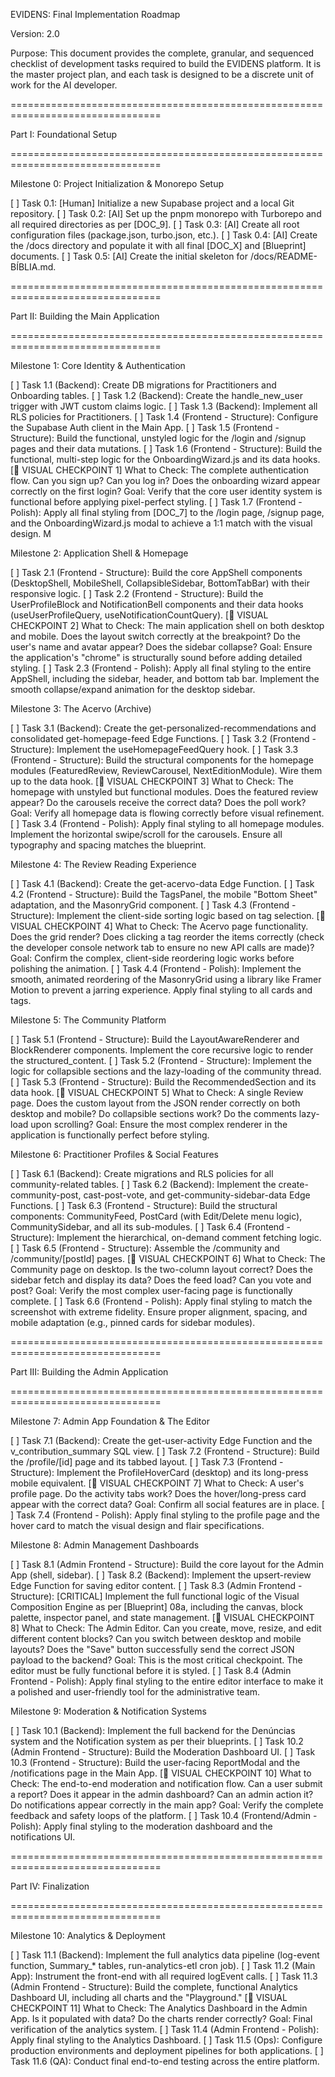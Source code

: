 EVIDENS: Final Implementation Roadmap

Version: 2.0

Purpose: This document provides the complete, granular, and sequenced checklist of development tasks required to build the EVIDENS platform. It is the master project plan, and each task is designed to be a discrete unit of work for the AI developer.

\================================================================================

Part I: Foundational Setup

\================================================================================

Milestone 0: Project Initialization & Monorepo Setup

[ ] Task 0.1: [Human] Initialize a new Supabase project and a local Git repository.
[ ] Task 0.2: [AI] Set up the pnpm monorepo with Turborepo and all required directories as per [DOC_9].
[ ] Task 0.3: [AI] Create all root configuration files (package.json, turbo.json, etc.).
[ ] Task 0.4: [AI] Create the /docs directory and populate it with all final [DOC_X] and [Blueprint] documents.
[ ] Task 0.5: [AI] Create the initial skeleton for /docs/README-BÍBLIA.md.

\================================================================================

Part II: Building the Main Application

\================================================================================

Milestone 1: Core Identity & Authentication
  
[ ] Task 1.1 (Backend): Create DB migrations for Practitioners and Onboarding tables.
[ ] Task 1.2 (Backend): Create the handle_new_user trigger with JWT custom claims logic.
[ ] Task 1.3 (Backend): Implement all RLS policies for Practitioners.
[ ] Task 1.4 (Frontend - Structure): Configure the Supabase Auth client in the Main App.
[ ] Task 1.5 (Frontend - Structure): Build the functional, unstyled logic for the /login and /signup pages and their data mutations.
[ ] Task 1.6 (Frontend - Structure): Build the functional, multi-step logic for the OnboardingWizard.js and its data hooks.
[📸 VISUAL CHECKPOINT 1]
What to Check: The complete authentication flow. Can you sign up? Can you log in? Does the onboarding wizard appear correctly on the first login?
Goal: Verify that the core user identity system is functional before applying pixel-perfect styling.
[ ] Task 1.7 (Frontend - Polish): Apply all final styling from [DOC_7] to the /login page, /signup page, and the OnboardingWizard.js modal to achieve a 1:1 match with the visual design.
M

Milestone 2: Application Shell & Homepage
  
[ ] Task 2.1 (Frontend - Structure): Build the core AppShell components (DesktopShell, MobileShell, CollapsibleSidebar, BottomTabBar) with their responsive logic.
[ ] Task 2.2 (Frontend - Structure): Build the UserProfileBlock and NotificationBell components and their data hooks (useUserProfileQuery, useNotificationCountQuery).
[📸 VISUAL CHECKPOINT 2]
What to Check: The main application shell on both desktop and mobile. Does the layout switch correctly at the breakpoint? Do the user's name and avatar appear? Does the sidebar collapse?
Goal: Ensure the application's "chrome" is structurally sound before adding detailed styling.
[ ] Task 2.3 (Frontend - Polish): Apply all final styling to the entire AppShell, including the sidebar, header, and bottom tab bar. Implement the smooth collapse/expand animation for the desktop sidebar.

Milestone 3: The Acervo (Archive)

[ ] Task 3.1 (Backend): Create the get-personalized-recommendations and consolidated get-homepage-feed Edge Functions.
[ ] Task 3.2 (Frontend - Structure): Implement the useHomepageFeedQuery hook.
[ ] Task 3.3 (Frontend - Structure): Build the structural components for the homepage modules (FeaturedReview, ReviewCarousel, NextEditionModule). Wire them up to the data hook.
[📸 VISUAL CHECKPOINT 3]
What to Check: The homepage with unstyled but functional modules. Does the featured review appear? Do the carousels receive the correct data? Does the poll work?
Goal: Verify all homepage data is flowing correctly before visual refinement.
[ ] Task 3.4 (Frontend - Polish): Apply final styling to all homepage modules. Implement the horizontal swipe/scroll for the carousels. Ensure all typography and spacing matches the blueprint.


Milestone 4: The Review Reading Experience

[ ] Task 4.1 (Backend): Create the get-acervo-data Edge Function.
[ ] Task 4.2 (Frontend - Structure): Build the TagsPanel, the mobile "Bottom Sheet" adaptation, and the MasonryGrid component.
[ ] Task 4.3 (Frontend - Structure): Implement the client-side sorting logic based on tag selection.
[📸 VISUAL CHECKPOINT 4]
What to Check: The Acervo page functionality. Does the grid render? Does clicking a tag reorder the items correctly (check the developer console network tab to ensure no new API calls are made)?
Goal: Confirm the complex, client-side reordering logic works before polishing the animation.
[ ] Task 4.4 (Frontend - Polish): Implement the smooth, animated reordering of the MasonryGrid using a library like Framer Motion to prevent a jarring experience. Apply final styling to all cards and tags.
  
Milestone 5: The Community Platform

[ ] Task 5.1 (Frontend - Structure): Build the LayoutAwareRenderer and BlockRenderer components. Implement the core recursive logic to render the structured_content.
[ ] Task 5.2 (Frontend - Structure): Implement the logic for collapsible sections and the lazy-loading of the community thread.
[ ] Task 5.3 (Frontend - Structure): Build the RecommendedSection and its data hook.
[📸 VISUAL CHECKPOINT 5]
What to Check: A single Review page. Does the custom layout from the JSON render correctly on both desktop and mobile? Do collapsible sections work? Do the comments lazy-load upon scrolling?
Goal: Ensure the most complex renderer in the application is functionally perfect before styling.


Milestone 6: Practitioner Profiles & Social Features

[ ] Task 6.1 (Backend): Create migrations and RLS policies for all community-related tables.
[ ] Task 6.2 (Backend): Implement the create-community-post, cast-post-vote, and get-community-sidebar-data Edge Functions.
[ ] Task 6.3 (Frontend - Structure): Build the structural components: CommunityFeed, PostCard (with Edit/Delete menu logic), CommunitySidebar, and all its sub-modules.
[ ] Task 6.4 (Frontend - Structure): Implement the hierarchical, on-demand comment fetching logic.
[ ] Task 6.5 (Frontend - Structure): Assemble the /community and /community/[postId] pages.
[📸 VISUAL CHECKPOINT 6]
What to Check: The Community page on desktop. Is the two-column layout correct? Does the sidebar fetch and display its data? Does the feed load? Can you vote and post?
Goal: Verify the most complex user-facing page is functionally complete.
[ ] Task 6.6 (Frontend - Polish): Apply final styling to match the screenshot with extreme fidelity. Ensure proper alignment, spacing, and mobile adaptation (e.g., pinned cards for sidebar modules).
  
\================================================================================

Part III: Building the Admin Application

\================================================================================

Milestone 7: Admin App Foundation & The Editor

[ ] Task 7.1 (Backend): Create the get-user-activity Edge Function and the v_contribution_summary SQL view.
[ ] Task 7.2 (Frontend - Structure): Build the /profile/[id] page and its tabbed layout.
[ ] Task 7.3 (Frontend - Structure): Implement the ProfileHoverCard (desktop) and its long-press mobile equivalent.
[📸 VISUAL CHECKPOINT 7]
What to Check: A user's profile page. Do the activity tabs work? Does the hover/long-press card appear with the correct data?
Goal: Confirm all social features are in place.
[ ] Task 7.4 (Frontend - Polish): Apply final styling to the profile page and the hover card to match the visual design and flair specifications.

Milestone 8: Admin Management Dashboards

[ ] Task 8.1 (Admin Frontend - Structure): Build the core layout for the Admin App (shell, sidebar).
[ ] Task 8.2 (Backend): Implement the upsert-review Edge Function for saving editor content.
[ ] Task 8.3 (Admin Frontend - Structure): [CRITICAL] Implement the full functional logic of the Visual Composition Engine as per [Blueprint] 08a, including the canvas, block palette, inspector panel, and state management.
[📸 VISUAL CHECKPOINT 8]
What to Check: The Admin Editor. Can you create, move, resize, and edit different content blocks? Can you switch between desktop and mobile layouts? Does the "Save" button successfully send the correct JSON payload to the backend?
Goal: This is the most critical checkpoint. The editor must be fully functional before it is styled.
[ ] Task 8.4 (Admin Frontend - Polish): Apply final styling to the entire editor interface to make it a polished and user-friendly tool for the administrative team.


Milestone 9: Moderation & Notification Systems

[ ] Task 10.1 (Backend): Implement the full backend for the Denúncias system and the Notification system as per their blueprints.
[ ] Task 10.2 (Admin Frontend - Structure): Build the Moderation Dashboard UI.
[ ] Task 10.3 (Frontend - Structure): Build the user-facing ReportModal and the /notifications page in the Main App.
[📸 VISUAL CHECKPOINT 10]
What to Check: The end-to-end moderation and notification flow. Can a user submit a report? Does it appear in the admin dashboard? Can an admin action it? Do notifications appear correctly in the main app?
Goal: Verify the complete feedback and safety loops of the platform.
[ ] Task 10.4 (Frontend/Admin - Polish): Apply final styling to the moderation dashboard and the notifications UI.

\================================================================================

Part IV: Finalization

\================================================================================

Milestone 10: Analytics & Deployment

[ ] Task 11.1 (Backend): Implement the full analytics data pipeline (log-event function, Summary_* tables, run-analytics-etl cron job).
[ ] Task 11.2 (Main App): Instrument the front-end with all required logEvent calls.
[ ] Task 11.3 (Admin Frontend - Structure): Build the complete, functional Analytics Dashboard UI, including all charts and the "Playground."
[📸 VISUAL CHECKPOINT 11]
What to Check: The Analytics Dashboard in the Admin App. Is it populated with data? Do the charts render correctly?
Goal: Final verification of the analytics system.
[ ] Task 11.4 (Admin Frontend - Polish): Apply final styling to the Analytics Dashboard.
[ ] Task 11.5 (Ops): Configure production environments and deployment pipelines for both applications.
[ ] Task 11.6 (QA): Conduct final end-to-end testing across the entire platform.

